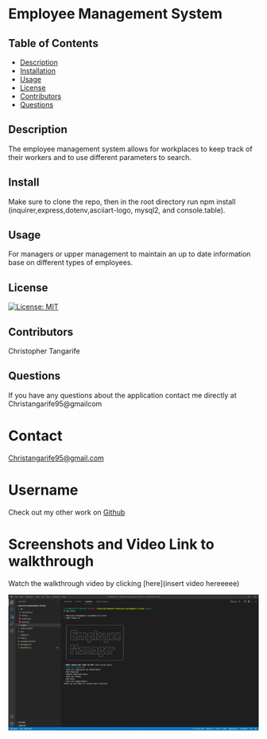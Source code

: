 # Employee Management System #

  ## Table of Contents
* [Description](#description)
* [Installation](#installation)
* [Usage](#usage)
* [License](#license)
* [Contributors](#contributors)
* [Questions](#questions)

## Description
The employee management system allows for workplaces to keep track of their workers and to use different parameters to search.
## Install
Make sure to clone the repo, then in the root directory run npm install (inquirer,express,dotenv,asciiart-logo, mysql2, and console.table).
## Usage
For managers or upper management to maintain an up to date information base on different types of employees.
## License
[![License: MIT](https://img.shields.io/badge/License-MIT-yellow.svg)](https://opensource.org/licenses/MIT)
## Contributors
Christopher Tangarife
## Questions
If you have any questions about the application contact me directly at Christangarife95@gmailcom 
# Contact
Christangarife95@gmail.com 
# Username
Check out my other work on [Github](https://github.com/ChrisCodes54)
# Screenshots and Video Link to walkthrough
Watch the walkthrough video by clicking [here](insert video hereeeee)

![What the user will see once they run the application](images/emshome.PNG)

